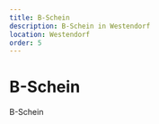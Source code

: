 ```yaml
---
title: B-Schein
description: B-Schein in Westendorf
location: Westendorf
order: 5
---
```


# B-Schein

B-Schein
